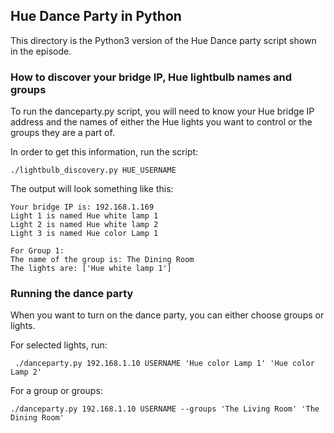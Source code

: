 ## Hue Dance Party in Python

This directory is the Python3 version of the Hue Dance party script shown in the episode.

### How to discover your bridge IP, Hue lightbulb names and groups

To run the danceparty.py script, you will need to know your Hue bridge IP address and the names of either the Hue lights you want to control 
or the groups they are a part of.

In order to get this information, run the script:

`./lightbulb_discovery.py HUE_USERNAME`

The output will look something like this:

```
Your bridge IP is: 192.168.1.169
Light 1 is named Hue white lamp 1
Light 2 is named Hue white lamp 2
Light 3 is named Hue color Lamp 1

For Group 1:
The name of the group is: The Dining Room
The lights are: ['Hue white lamp 1']
```

### Running the dance party

When you want to turn on the dance party, you can either choose groups or lights.

For selected lights, run:

` ./danceparty.py 192.168.1.10 USERNAME 'Hue color Lamp 1' 'Hue color Lamp 2'`

For a group or groups:

`./danceparty.py 192.168.1.10 USERNAME --groups 'The Living Room' 'The Dining Room'`
